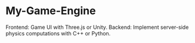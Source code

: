# My-Game-Engine
Frontend: Game UI with Three.js or Unity. Backend: Implement server-side physics computations with C++ or Python.
